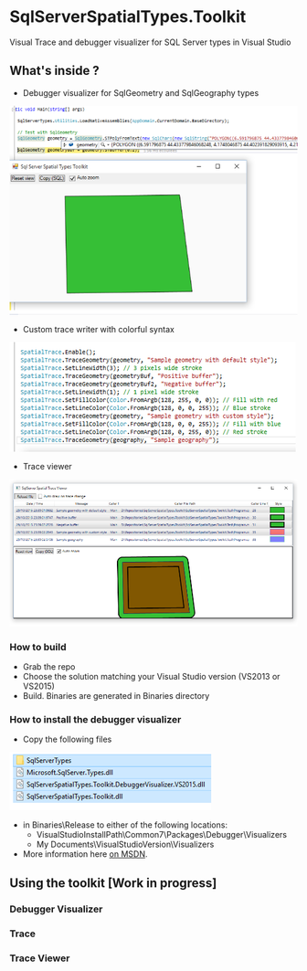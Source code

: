 # SqlServerSpatialTypes.Toolkit
Visual Trace and debugger visualizer for SQL Server types in Visual Studio

## What's inside ?

 - Debugger visualizer for SqlGeometry and SqlGeography types
 
 ![Screen capture](/img/debugvis.png?raw=true "Screen capture")

 - Custom trace writer with colorful syntax

 ![Trace](/img/trace.png?raw=true "Trace")

 - Trace viewer

 ![Viewer](/img/traceviewer.png?raw=true "Trace Viewer")


### How to build

 - Grab the repo
 - Choose the solution matching your Visual Studio version (VS2013 or VS2015)
 - Build. Binaries are generated in Binaries directory

### How to install the debugger visualizer

 - Copy the following files
 
![Files](/img/visfile.png?raw=true "Files (example for VS2015)")
 - in Binaries\Release to either of the following locations: 
	 - VisualStudioInstallPath\Common7\Packages\Debugger\Visualizers
	 - My Documents\VisualStudioVersion\Visualizers
 - More information here [on MSDN](https://msdn.microsoft.com/en-us/library/sb2yca43.aspx).

## Using the toolkit [Work in progress]
### Debugger Visualizer
### Trace
### Trace Viewer

